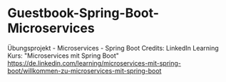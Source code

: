 # Guestbook-Spring-Boot-Microservices
 Übungsprojekt - Microservices - Spring Boot
Credits: LinkedIn Learning Kurs: "Microservices mit Spring Boot"
https://de.linkedin.com/learning/microservices-mit-spring-boot/willkommen-zu-microservices-mit-spring-boot

